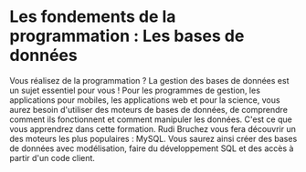 # Les fondements de la programmation : Les bases de données
Vous réalisez de la programmation ? La gestion des bases de données est un sujet essentiel pour vous ! Pour les programmes de gestion, les applications pour mobiles, les applications web et pour la science, vous aurez besoin d'utiliser des moteurs de bases de données, de comprendre comment ils fonctionnent et comment manipuler les données. C'est ce que vous apprendrez dans cette formation. Rudi Bruchez vous fera découvrir un des moteurs les plus populaires : MySQL. Vous saurez ainsi créer des bases de données avec modélisation, faire du développement SQL et des accès à partir d'un code client.